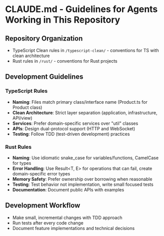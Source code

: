 # CLAUDE.md - Guidelines for Agents Working in This Repository

## Repository Organization
- TypeScript Clean rules in `/typescript-clean/` - conventions for TS with clean architecture
- Rust rules in `/rust/` - conventions for Rust projects

## Development Guidelines

### TypeScript Rules
- **Naming**: Files match primary class/interface name (Product.ts for Product class)
- **Clean Architecture**: Strict layer separation (application, infrastructure, API/view)
- **Services**: Prefer domain-specific services over "util" classes
- **APIs**: Design dual-protocol support (HTTP and WebSocket)
- **Testing**: Follow TDD (test-driven development) practices

### Rust Rules
- **Naming**: Use idiomatic snake_case for variables/functions, CamelCase for types
- **Error Handling**: Use Result<T, E> for operations that can fail, create domain-specific error types
- **Memory Safety**: Prefer ownership over borrowing when reasonable
- **Testing**: Test behavior not implementation, write small focused tests
- **Documentation**: Document public APIs with examples

## Development Workflow
- Make small, incremental changes with TDD approach
- Run tests after every code change
- Document feature implementations and technical decisions